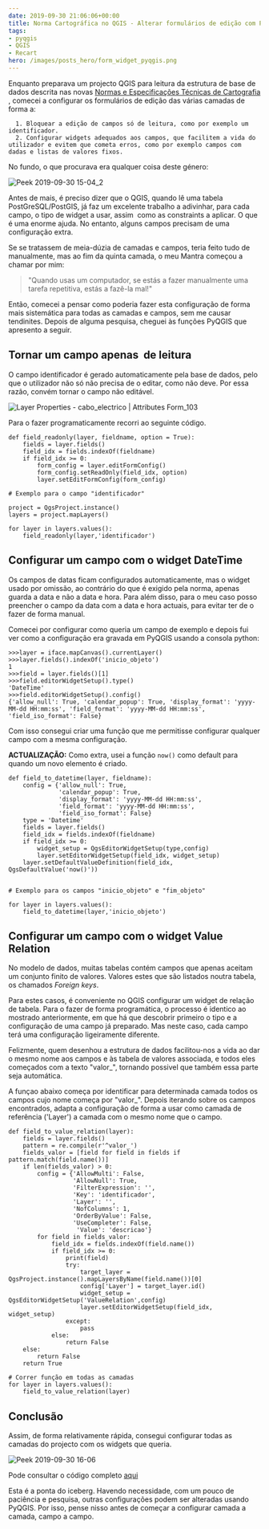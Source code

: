 ```yaml
---
date: 2019-09-30 21:06:06+00:00
title: Norma Cartográfica no QGIS - Alterar formulários de edição com PyQGIS
tags:
- pyqgis
- QGIS
- Recart
hero: /images/posts_hero/form_widget_pyqgis.png
---
```


Enquanto preparava um projecto QGIS para leitura da estrutura de base de dados descrita nas novas [Normas e Especificações Técnicas de Cartografia ](http://www.dgterritorio.pt/cartografia_e_geodesia/cartografia/normas_e_especificacoes_tecnicas_de_cartografia/), comecei a configurar os formulários de edição das várias camadas de forma a:



	  1. Bloquear a edição de campos só de leitura, como por exemplo um identificador.
	  2. Configurar widgets adequados aos campos, que facilitem a vida do utilizador e evitem que cometa erros, como por exemplo campos com dadas e listas de valores fixos.

No fundo, o que procurava era qualquer coisa deste género:

![Peek 2019-09-30 15-04_2](/images/2019/09/peek-2019-09-30-15-04_2.gif)


Antes de mais, é preciso dizer que o QGIS, quando lê uma tabela PostGreSQL/PostGIS, já faz um excelente trabalho a adivinhar, para cada campo, o tipo de widget a usar, assim  como as constraints a aplicar. O que é uma enorme ajuda. No entanto, alguns campos precisam de uma configuração extra.

Se se tratassem de meia-dúzia de camadas e campos, teria feito tudo de manualmente, mas ao fim da quinta camada, o meu Mantra começou a chamar por mim:


<blockquote>"Quando usas um computador, se estás a fazer manualmente uma tarefa repetitiva, estás a fazê-la mal!"</blockquote>


Então, comecei a pensar como poderia fazer esta configuração de forma mais sistemática para todas as camadas e campos, sem me causar tendinites. Depois de alguma pesquisa, cheguei às funções PyQGIS que apresento a seguir.


## Tornar um campo apenas  de leitura


O campo identificador é gerado automaticamente pela base de dados, pelo que o utilizador não só não precisa de o editar, como não deve. Por essa razão, convém tornar o campo não editável.

![Layer Properties - cabo_electrico | Attributes Form_103](/images/2019/09/layer-properties-cabo_electrico-attributes-form_103.png)


Para o fazer programaticamente recorri ao seguinte código.


    def field_readonly(layer, fieldname, option = True):
        fields = layer.fields()
        field_idx = fields.indexOf(fieldname)
        if field_idx >= 0:
            form_config = layer.editFormConfig()
            form_config.setReadOnly(field_idx, option)
            layer.setEditFormConfig(form_config)

    # Exemplo para o campo "identificador"

    project = QgsProject.instance()
    layers = project.mapLayers()

    for layer in layers.values():
        field_readonly(layer,'identificador')





## Configurar um campo com o widget DateTime


Os campos de datas ficam configurados automaticamente, mas o widget usado por omissão, ao contrário do que é exigido pela norma, apenas guarda a data e não a data e hora. Para além disso, para o meu caso posso preencher o campo da data com a data e hora actuais, para evitar ter de o fazer de forma manual. 

Comecei por configurar como queria um campo de exemplo e depois fui ver como a configuração era gravada em PyQGIS usando a consola python:


    >>>layer = iface.mapCanvas().currentLayer()
    >>>layer.fields().indexOf('inicio_objeto')
    1
    >>>field = layer.fields()[1]
    >>>field.editorWidgetSetup().type()
    'DateTime'
    >>>field.editorWidgetSetup().config()
    {'allow_null': True, 'calendar_popup': True, 'display_format': 'yyyy-MM-dd HH:mm:ss', 'field_format': 'yyyy-MM-dd HH:mm:ss', 'field_iso_format': False}



Com isso consegui criar uma função que me permitisse configurar qualquer campo com a mesma configuração. 

**ACTUALIZAÇÃO:** Como extra, usei a função `now()` como default para quando um novo elemento é criado.


    def field_to_datetime(layer, fieldname):
        config = {'allow_null': True,
                  'calendar_popup': True,
                  'display_format': 'yyyy-MM-dd HH:mm:ss',
                  'field_format': 'yyyy-MM-dd HH:mm:ss',
                  'field_iso_format': False}
        type = 'Datetime'
        fields = layer.fields()
        field_idx = fields.indexOf(fieldname)
        if field_idx >= 0:
            widget_setup = QgsEditorWidgetSetup(type,config)
            layer.setEditorWidgetSetup(field_idx, widget_setup)
	    layer.setDefaultValueDefinition(field_idx, QgsDefaultValue('now()'))


    # Exemplo para os campos "inicio_objeto" e "fim_objeto"

    for layer in layers.values():
        field_to_datetime(layer,'inicio_objeto')





## **Configurar um campo com o widget Value Relation**


No modelo de dados, muitas tabelas contém campos que apenas aceitam um conjunto finito de valores. Valores estes que são listados noutra tabela, os chamados _Foreign keys_.

Para estes casos, é conveniente no QGIS configurar um widget de relação de tabela. Para o fazer de forma programática, o processo é identico ao mostrado anteriormente, em que há que descobrir primeiro o tipo e a configuração de uma campo já preparado. Mas neste caso, cada campo terá uma configuração ligeiramente diferente.

Felizmente, quem desenhou a estrutura de dados facilitou-nos a vida ao dar o mesmo nome aos campos e às tabela de valores associada, e todos eles começados com a texto "valor_", tornando possivel que também essa parte seja automática.

A funçao abaixo começa por identificar para determinada camada todos os campos cujo nome começa por "valor_". Depois iterando sobre os campos encontrados, adapta a configuração de forma a usar como camada de referência ('Layer') a camada com o mesmo nome que o campo.


    def field_to_value_relation(layer):
        fields = layer.fields()
        pattern = re.compile(r'^valor_')
        fields_valor = [field for field in fields if pattern.match(field.name())]
        if len(fields_valor) > 0:
            config = {'AllowMulti': False,
                      'AllowNull': True,
                      'FilterExpression': '',
                      'Key': 'identificador',
                      'Layer': '',
                      'NofColumns': 1,
                      'OrderByValue': False,
                      'UseCompleter': False,
                       'Value': 'descricao'}
            for field in fields_valor:
                field_idx = fields.indexOf(field.name())
                if field_idx >= 0:
                    print(field)
                    try:
                        target_layer = QgsProject.instance().mapLayersByName(field.name())[0]
                        config['Layer'] = target_layer.id()
                        widget_setup = QgsEditorWidgetSetup('ValueRelation',config)
                        layer.setEditorWidgetSetup(field_idx, widget_setup)
                    except:
                        pass
                else:
                    return False
        else:
            return False
        return True

    # Correr função em todas as camadas
    for layer in layers.values():
        field_to_value_relation(layer)





## **Conclusão**


Assim, de forma relativamente rápida, consegui configurar todas as camadas do projecto com os widgets que queria.

![Peek 2019-09-30 16-06](/images/2019/09/peek-2019-09-30-16-06.gif)

Pode consultar o código completo [aqui](https://gist.github.com/SrNetoChan/6e4bec315749e3d65e3b7c91bb0a98ad)

Esta é a ponta do iceberg. Havendo necessidade, com um pouco de paciência e pesquisa, outras configurações podem ser alteradas usando PyQGIS. Por isso, pense nisso antes de começar a configurar camada a camada, campo a campo.
